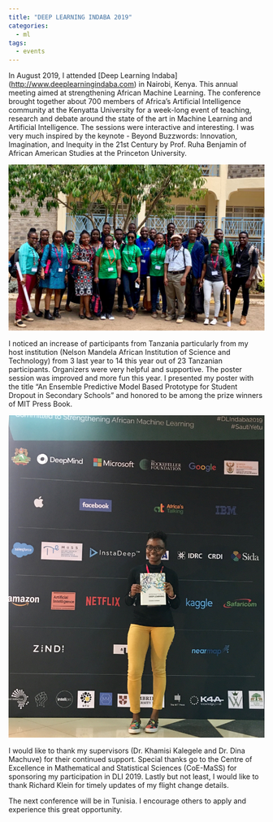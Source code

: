 ```yaml
---
title: "DEEP LEARNING INDABA 2019"
categories:
  - ml
tags:
  - events
---
```

In August 2019, I attended [Deep Learning Indaba] (http://www.deeplearningindaba.com) in Nairobi, Kenya. This annual meeting aimed at strengthening African Machine Learning. The conference brought together about 700 members of Africa’s Artificial Intelligence community at the Kenyatta University for a week-long event of teaching, research and debate around the state of the art in Machine Learning and Artificial Intelligence. The sessions were interactive and interesting. I was very much inspired by the keynote - Beyond Buzzwords: Innovation, Imagination, and Inequity in the 21st Century by Prof. Ruha Benjamin of African American Studies at the Princeton University.  

<img src="/assets/images/Tanzania.jpg" class="align-center" alt="">  

I noticed an increase of participants from Tanzania particularly from my host institution (Nelson Mandela African Institution of Science and Technology) from 3 last year to 14 this year out of 23 Tanzanian participants. Organizers were very helpful and supportive. The poster session was improved and more fun this year. I presented my poster with the title “An Ensemble Predictive Model Based Prototype for Student Dropout in Secondary Schools” and honored to be among the prize winners of MIT Press Book.

<img src="/assets/images/winner.jpg" class="align-center" alt=""> 

I would like to thank my supervisors (Dr. Khamisi Kalegele and Dr. Dina Machuve) for their continued support. Special thanks go to the Centre of Excellence in Mathematical and Statistical Sciences (CoE-MaSS) for sponsoring my participation in DLI 2019. Lastly but not least, I would like to thank Richard Klein for timely updates of my flight change details. 
 
The next conference will be in Tunisia. I encourage others to apply and experience this great opportunity. 
   

